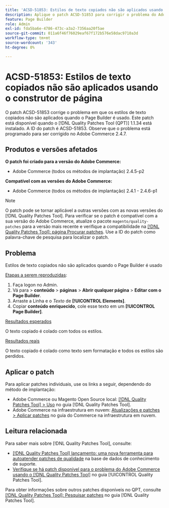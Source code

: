 ```yaml
---
title: 'ACSD-51853: Estilos de texto copiados não são aplicados usando o construtor de página'
description: Aplique o patch ACSD-51853 para corrigir o problema do Adobe Commerce em que os estilos de texto copiados não são aplicados quando o Page Builder é usado.
feature: Page Builder
role: Admin
exl-id: fda5ba6e-4786-473c-a3a2-7356aa20f5ae
source-git-commit: 011a6f46f76029eaf67f172b576e58dac9710a3d
workflow-type: tm+mt
source-wordcount: '343'
ht-degree: 0%

---
```


# ACSD-51853: Estilos de texto copiados não são aplicados usando o construtor de página

O patch ACSD-51853 corrige o problema em que os estilos de texto copiados não são aplicados quando o Page Builder é usado. Este patch está disponível quando o [!DNL Quality Patches Tool (QPT)] 1.1.34 está instalado. A ID do patch é ACSD-51853. Observe que o problema está programado para ser corrigido no Adobe Commerce 2.4.7.

## Produtos e versões afetados

**O patch foi criado para a versão do Adobe Commerce:**

* Adobe Commerce (todos os métodos de implantação) 2.4.5-p2

**Compatível com as versões do Adobe Commerce:**

* Adobe Commerce (todos os métodos de implantação) 2.4.1 - 2.4.6-p1

>[!NOTE]
>
>O patch pode se tornar aplicável a outras versões com as novas versões do [!DNL Quality Patches Tool]. Para verificar se o patch é compatível com a sua versão do Adobe Commerce, atualize o pacote `magento/quality-patches` para a versão mais recente e verifique a compatibilidade na [[!DNL Quality Patches Tool]: página Procurar patches](https://experienceleague.adobe.com/tools/commerce-quality-patches/index.html). Use a ID do patch como palavra-chave de pesquisa para localizar o patch.

## Problema

Estilos de texto copiados não são aplicados quando o Page Builder é usado

<u>Etapas a serem reproduzidas</u>:

1. Faça logon no Admin.
1. Vá para > **conteúdo** > **páginas** > **Abrir qualquer página** > **Editar com o Page Builder**.
1. Arraste a Linha e o *Texto* de **[!UICONTROL Elements]**.
1. Copiar **conteúdo enriquecido**, cole esse texto em um **[!UICONTROL Page Builder]**.

<u>Resultados esperados</u>

O texto copiado é colado com todos os estilos.

<u>Resultados reais</u>

O texto copiado é colado como texto sem formatação e todos os estilos são perdidos.

## Aplicar o patch

Para aplicar patches individuais, use os links a seguir, dependendo do método de implantação:

* Adobe Commerce ou Magento Open Source local: [[!DNL Quality Patches Tool] > Uso](/help/tools/quality-patches-tool/usage.md) no guia [!DNL Quality Patches Tool].
* Adobe Commerce na infraestrutura em nuvem: [Atualizações e patches > Aplicar patches](https://experienceleague.adobe.com/docs/commerce-cloud-service/user-guide/develop/upgrade/apply-patches.html) no guia do Commerce na infraestrutura em nuvem.

## Leitura relacionada

Para saber mais sobre [!DNL Quality Patches Tool], consulte:

* [[!DNL Quality Patches Tool] lançamento: uma nova ferramenta para autoatender patches de qualidade](https://experienceleague.adobe.com/en/docs/commerce-operations/tools/quality-patches-tool/quality-patches-tool-to-self-serve-quality-patches) na base de dados de conhecimento de suporte.
* [Verifique se há patch disponível para o problema do Adobe Commerce usando o  [!DNL Quality Patches Tool]](/help/tools/quality-patches-tool/patches-available-in-qpt/check-patch-for-magento-issue-with-magento-quality-patches.md) no guia [!UICONTROL Quality Patches Tool].


Para obter informações sobre outros patches disponíveis no QPT, consulte [[!DNL Quality Patches Tool]: Pesquisar patches](https://experienceleague.adobe.com/tools/commerce-quality-patches/index.html) no guia [!DNL Quality Patches Tool].
